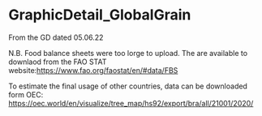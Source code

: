 # GraphicDetail_GlobalGrain

From the GD dated 05.06.22

N.B. Food balance sheets were too lorge to upload. The are available to downlaod from the FAO STAT website:https://www.fao.org/faostat/en/#data/FBS

To estimate the final usage of other countries, data can be downloaded form OEC: 
https://oec.world/en/visualize/tree_map/hs92/export/bra/all/21001/2020/

